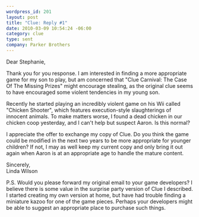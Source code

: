 ```yaml
--- 
wordpress_id: 201
layout: post
title: "Clue: Reply #1"
date: 2010-03-09 10:54:24 -06:00
category: clue
type: sent
company: Parker Brothers
---
```

Dear Stephanie, 

Thank you for you response.  I am interested in finding a more appropriate game for my son to play, but am concerned that "Clue Carnival: The Case Of The Missing Prizes" might encourage stealing, as the original clue seems to have encouraged some violent tendencies in my young son.

Recently he started playing an incredibly violent game on his Wii called "Chicken Shooter", which features execution-style slaughterings of innocent animals. To make matters worse, I found a dead chicken in our chicken coop yesterday, and I can't help but suspect Aaron. Is this normal?

I appreciate the offer to exchange my copy of Clue.  Do you think the game could be modified in the next two years to be more appropriate for younger children?  If not, I may as well keep my current copy and only bring it out again when Aaron is at an appropriate age to handle the mature content.

Sincerely,    
Linda Wilson

P.S. Would you please forward my original email to your game developers?  I believe there is some value in the surprise party version of Clue I described.  I started creating my own version at home, but have had trouble finding a miniature kazoo for one of the game pieces. Perhaps your developers might be able to suggest an appropriate place to purchase such things.
